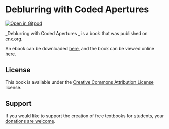# Deblurring with Coded Apertures 

[![Open in Gitpod](https://gitpod.io/button/open-in-gitpod.svg)](https://gitpod.io/from-referrer/)

_Deblurring with Coded Apertures _ is a book that was published on [cnx.org](https://cnx.org/).

An ebook can be downloaded [here](https://github.com/cnx-user-books/cnxbook-elec-301-projects-fall-2010/releases/latest), and the book can be viewed online [here](https://github.com/cnx-user-books/cnxbook-elec-301-projects-fall-2010/releases/latest).

## License
This book is available under the [Creative Commons Attribution License](./LICENSE) license.

## Support
If you would like to support the creation of free textbooks for students, your [donations are welcome](https://riceconnect.rice.edu/donation/support-openstax-banner).
